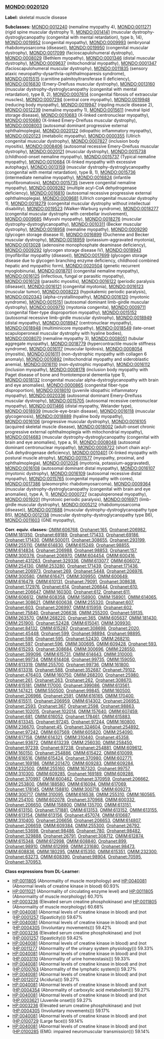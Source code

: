 
### [MONDO:0020120](http://purl.obolibrary.org/obo/MONDO_0020120)
**Label:** skeletal muscle disease

**Subclasses:** [MONDO:0012240](http://purl.obolibrary.org/obo/MONDO_0012240) (nemaline myopathy 4), [MONDO:0011271](http://purl.obolibrary.org/obo/MONDO_0011271) (rigid spine muscular dystrophy 1), [MONDO:0014141](http://purl.obolibrary.org/obo/MONDO_0014141) (muscular dystrophy-dystroglycanopathy (congenital with mental retardation), type b, 14), [MONDO:0019952](http://purl.obolibrary.org/obo/MONDO_0019952) (congenital myopathy), [MONDO:0009993](http://purl.obolibrary.org/obo/MONDO_0009993) (embryonal rhabdomyosarcoma (disease)), [MONDO:0019950](http://purl.obolibrary.org/obo/MONDO_0019950) (congenital muscular dystrophy), [MONDO:0017099](http://purl.obolibrary.org/obo/MONDO_0017099) (facioscapulohumeral dystrophy), [MONDO:0008029](http://purl.obolibrary.org/obo/MONDO_0008029) (Bethlem myopathy), [MONDO:0001346](http://purl.obolibrary.org/obo/MONDO_0001346) (distal muscular dystrophy), [MONDO:0009637](http://purl.obolibrary.org/obo/MONDO_0009637) (mitochondrial myopathy), [MONDO:0001347](http://purl.obolibrary.org/obo/MONDO_0001347) (facioscapulohumeral muscular dystrophy), [MONDO:0011835](http://purl.obolibrary.org/obo/MONDO_0011835) (sensory ataxic neuropathy-dysarthria-ophthalmoparesis syndrome), [MONDO:0015515](http://purl.obolibrary.org/obo/MONDO_0015515) (carnitine palmitoyltransferase II deficiency), [MONDO:0016830](http://purl.obolibrary.org/obo/MONDO_0016830) (Emery-Dreifuss muscular dystrophy), [MONDO:0013160](http://purl.obolibrary.org/obo/MONDO_0013160) (muscular dystrophy-dystroglycanopathy (congenital with mental retardation), type B, 2), [MONDO:0007614](http://purl.obolibrary.org/obo/MONDO_0007614) (congenital fibrosis of extraocular muscles), [MONDO:0007294](http://purl.obolibrary.org/obo/MONDO_0007294) (central core myopathy), [MONDO:0019948](http://purl.obolibrary.org/obo/MONDO_0019948) (reducing body myopathy), [MONDO:0019947](http://purl.obolibrary.org/obo/MONDO_0019947) (rippling muscle disease 2), [MONDO:0012239](http://purl.obolibrary.org/obo/MONDO_0012239) (nemaline myopathy 1), [MONDO:0015611](http://purl.obolibrary.org/obo/MONDO_0015611) (neutral lipid storage disease), [MONDO:0010683](http://purl.obolibrary.org/obo/MONDO_0010683) (X-linked centronuclear myopathy), [MONDO:0010680](http://purl.obolibrary.org/obo/MONDO_0010680) (X-linked Emery-Dreifuss muscular dystrophy), [MONDO:0008003](http://purl.obolibrary.org/obo/MONDO_0008003) (autosomal dominant progressive external ophthalmoplegia), [MONDO:0020122](http://purl.obolibrary.org/obo/MONDO_0020122) (idiopathic inflammatory myopathy), [MONDO:0020123](http://purl.obolibrary.org/obo/MONDO_0020123) (metabolic myopathy), [MONDO:0000355](http://purl.obolibrary.org/obo/MONDO_0000355) (Ullrich congenital muscular dystrophy), [MONDO:0007827](http://purl.obolibrary.org/obo/MONDO_0007827) (inclusion body myositis), [MONDO:0008406](http://purl.obolibrary.org/obo/MONDO_0008406) (autosomal recessive Emery-Dreifuss muscular dystrophy), [MONDO:0020121](http://purl.obolibrary.org/obo/MONDO_0020121) (muscular dystrophy), [MONDO:0015738](http://purl.obolibrary.org/obo/MONDO_0015738) (childhood-onset nemaline myopathy), [MONDO:0015737](http://purl.obolibrary.org/obo/MONDO_0015737) (Typical nemaline myopathy), [MONDO:0010684](http://purl.obolibrary.org/obo/MONDO_0010684) (X-linked myopathy with excessive autophagy), [MONDO:0013159](http://purl.obolibrary.org/obo/MONDO_0013159) (muscular dystrophy-dystroglycanopathy (congenital with mental retardation), type B, 1), [MONDO:0015736](http://purl.obolibrary.org/obo/MONDO_0015736) (intermediate nemaline myopathy), [MONDO:0016824](http://purl.obolibrary.org/obo/MONDO_0016824) (infantile myofibromatosis), [MONDO:0015735](http://purl.obolibrary.org/obo/MONDO_0015735) (severe congenital nemaline myopathy), [MONDO:0009282](http://purl.obolibrary.org/obo/MONDO_0009282) (multiple acyl-CoA dehydrogenase deficiency), [MONDO:0016810](http://purl.obolibrary.org/obo/MONDO_0016810) (autosomal recessive progressive external ophthalmoplegia), [MONDO:0009681](http://purl.obolibrary.org/obo/MONDO_0009681) (Ullrich congenital muscular dystrophy 1), [MONDO:0018279](http://purl.obolibrary.org/obo/MONDO_0018279) (congenital muscular dystrophy without intellectual disability), [MONDO:0019523](http://purl.obolibrary.org/obo/MONDO_0019523) (Walker-Warburg syndrome), [MONDO:0018277](http://purl.obolibrary.org/obo/MONDO_0018277) (congenital muscular dystrophy with cerebellar involvement), [MONDO:0009685](http://purl.obolibrary.org/obo/MONDO_0009685) (Miyoshi myopathy), [MONDO:0018276](http://purl.obolibrary.org/obo/MONDO_0018276) (muscular dystrophy-dystroglycanopathy), [MONDO:0010311](http://purl.obolibrary.org/obo/MONDO_0010311) (Becker muscular dystrophy), [MONDO:0018958](http://purl.obolibrary.org/obo/MONDO_0018958) (nemaline myopathy), [MONDO:0009290](http://purl.obolibrary.org/obo/MONDO_0009290) (glycogen storage disease II), [MONDO:0016899](http://purl.obolibrary.org/obo/MONDO_0016899) (Duchenne and Becker muscular dystrophy), [MONDO:0018959](http://purl.obolibrary.org/obo/MONDO_0018959) (potassium-aggravated myotonia), [MONDO:0013028](http://purl.obolibrary.org/obo/MONDO_0013028) (adenosine monophosphate deaminase deficiency), [MONDO:0009292](http://purl.obolibrary.org/obo/MONDO_0009292) (glycogen storage disease IV), [MONDO:0018943](http://purl.obolibrary.org/obo/MONDO_0018943) (myofibrillar myopathy (disease)), [MONDO:0017699](http://purl.obolibrary.org/obo/MONDO_0017699) (glycogen storage disease due to glycogen branching enzyme deficiency, childhood combined hepatic and myopathic form), [MONDO:0020504](http://purl.obolibrary.org/obo/MONDO_0020504) (genetic recurrent myoglobinuria), [MONDO:0018701](http://purl.obolibrary.org/obo/MONDO_0018701) (congenital nemaline myopathy), [MONDO:0016125](http://purl.obolibrary.org/obo/MONDO_0016125) (infectious, fungal or parasitic myopathy), [MONDO:0016128](http://purl.obolibrary.org/obo/MONDO_0016128) (parasitic myositis), [MONDO:0016122](http://purl.obolibrary.org/obo/MONDO_0016122) (periodic paralysis (disease)), [MONDO:0016121](http://purl.obolibrary.org/obo/MONDO_0016121) (congenital myotonia), [MONDO:0016123](http://purl.obolibrary.org/obo/MONDO_0016123) (muscular tumor), [MONDO:0008223](http://purl.obolibrary.org/obo/MONDO_0008223) (hypokalemic periodic paralysis), [MONDO:0020343](http://purl.obolibrary.org/obo/MONDO_0020343) (alpha-crystallinopathy), [MONDO:0016120](http://purl.obolibrary.org/obo/MONDO_0016120) (myotonic syndrome), [MONDO:0015151](http://purl.obolibrary.org/obo/MONDO_0015151) (autosomal dominant limb-girdle muscular dystrophy), [MONDO:0009710](http://purl.obolibrary.org/obo/MONDO_0009710) (myotonia congenita), [MONDO:0009711](http://purl.obolibrary.org/obo/MONDO_0009711) (congenital fiber-type disproportion myopathy), [MONDO:0015152](http://purl.obolibrary.org/obo/MONDO_0015152) (autosomal recessive limb-girdle muscular dystrophy), [MONDO:0018949](http://purl.obolibrary.org/obo/MONDO_0018949) (distal myopathy), [MONDO:0018947](http://purl.obolibrary.org/obo/MONDO_0018947) (centronuclear myopathy), [MONDO:0018948](http://purl.obolibrary.org/obo/MONDO_0018948) (multiminicore myopathy), [MONDO:0018549](http://purl.obolibrary.org/obo/MONDO_0018549) (late-onset scapuloperoneal muscular dystrophy with hyaline bodies), [MONDO:0008070](http://purl.obolibrary.org/obo/MONDO_0008070) (nemaline myopathy 3), [MONDO:0008051](http://purl.obolibrary.org/obo/MONDO_0008051) (tubular aggregate myopathy), [MONDO:0018779](http://purl.obolibrary.org/obo/MONDO_0018779) (hypercontractile muscle stiffness syndrome), [MONDO:0016117](http://purl.obolibrary.org/obo/MONDO_0016117) (muscular lipidosis), [MONDO:0008054](http://purl.obolibrary.org/obo/MONDO_0008054) (myositis), [MONDO:0016111](http://purl.obolibrary.org/obo/MONDO_0016111) (non-dystrophic myopathy with collagen 6 anomaly), [MONDO:0010892](http://purl.obolibrary.org/obo/MONDO_0010892) (mitochondrial myopathy and sideroblastic anemia), [MONDO:0016110](http://purl.obolibrary.org/obo/MONDO_0016110) (non-dystrophic myopathy), [MONDO:0016112](http://purl.obolibrary.org/obo/MONDO_0016112) (inclusion myopathy), [MONDO:0008178](http://purl.obolibrary.org/obo/MONDO_0008178) (inclusion body myopathy with Paget disease of bone and frontotemporal dementia type 1), [MONDO:0018132](http://purl.obolibrary.org/obo/MONDO_0018132) (congenital muscular alpha-dystroglycanopathy with brain and eye anomalies), [MONDO:0000865](http://purl.obolibrary.org/obo/MONDO_0000865) (congenital fiber-type disproportion), [MONDO:0018010](http://purl.obolibrary.org/obo/MONDO_0018010) (juvenile idiopathic inflammatory myopathy), [MONDO:0020336](http://purl.obolibrary.org/obo/MONDO_0020336) (autosomal dominant Emery-Dreifuss muscular dystrophy), [MONDO:0015705](http://purl.obolibrary.org/obo/MONDO_0015705) (autosomal recessive centronuclear myopathy), [MONDO:0011466](http://purl.obolibrary.org/obo/MONDO_0011466) (distal myopathy, Welander type), [MONDO:0018939](http://purl.obolibrary.org/obo/MONDO_0018939) (muscle-eye-brain disease), [MONDO:0016118](http://purl.obolibrary.org/obo/MONDO_0016118) (muscular glycogenosis), [MONDO:0018889](http://purl.obolibrary.org/obo/MONDO_0018889) (hyaline body myopathy), [MONDO:0016106](http://purl.obolibrary.org/obo/MONDO_0016106) (progressive muscular dystrophy), [MONDO:0016105](http://purl.obolibrary.org/obo/MONDO_0016105) (acquired skeletal muscle disease), [MONDO:0018002](http://purl.obolibrary.org/obo/MONDO_0018002) (adult-onset chronic progressive external ophthalmoplegia with mitochondrial myopathy), [MONDO:0014683](http://purl.obolibrary.org/obo/MONDO_0014683) (muscular dystrophy-dystroglycanopathy (congenital with brain and eye anomalies), type a, 9), [MONDO:0008048](http://purl.obolibrary.org/obo/MONDO_0008048) (autosomal dominant centronuclear myopathy), [MONDO:0008722](http://purl.obolibrary.org/obo/MONDO_0008722) (short chain acyl-CoA dehydrogenase deficiency), [MONDO:0010401](http://purl.obolibrary.org/obo/MONDO_0010401) (X-linked myopathy with postural muscle atrophy), [MONDO:0011577](http://purl.obolibrary.org/obo/MONDO_0011577) (myopathy, proximal, and ophthalmoplegia), [MONDO:0012026](http://purl.obolibrary.org/obo/MONDO_0012026) (myotonia, potassium-aggravated), [MONDO:0016108](http://purl.obolibrary.org/obo/MONDO_0016108) (autosomal dominant distal myopathy), [MONDO:0016107](http://purl.obolibrary.org/obo/MONDO_0016107) (myotonic dystrophy), [MONDO:0016109](http://purl.obolibrary.org/obo/MONDO_0016109) (autosomal recessive distal myopathy), [MONDO:0015765](http://purl.obolibrary.org/obo/MONDO_0015765) (congenital myopathy with cores), [MONDO:0017386](http://purl.obolibrary.org/obo/MONDO_0017386) (pleomorphic rhabdomyosarcoma), [MONDO:0009364](http://purl.obolibrary.org/obo/MONDO_0009364) (muscular dystrophy-dystroglycanopathy (congenital with brain and eye anomalies), type A, 1), [MONDO:0000727](http://purl.obolibrary.org/obo/MONDO_0000727) (scapuloperoneal myopathy), [MONDO:0019201](http://purl.obolibrary.org/obo/MONDO_0019201) (thyrotoxic periodic paralysis), [MONDO:0016971](http://purl.obolibrary.org/obo/MONDO_0016971) (limb-girdle muscular dystrophy), [MONDO:0005212](http://purl.obolibrary.org/obo/MONDO_0005212) (rhabdomyosarcoma (disease)), [MONDO:0011688](http://purl.obolibrary.org/obo/MONDO_0011688) (muscular dystrophy-dystroglycanopathy type B5), [MONDO:0012138](http://purl.obolibrary.org/obo/MONDO_0012138) (muscular dystrophy-dystroglycanopathy type B6), [MONDO:0011603](http://purl.obolibrary.org/obo/MONDO_0011603) (GNE myopathy), 

**Corr. equiv. classes:** [OMIM:606768](http://purl.obolibrary.org/obo/OMIM_606768), [Orphanet:165](http://www.orpha.net/ORDO/Orphanet_165), [Orphanet:206982](http://www.orpha.net/ORDO/Orphanet_206982), [OMIM:181350](http://purl.obolibrary.org/obo/OMIM_181350), [Orphanet:69189](http://www.orpha.net/ORDO/Orphanet_69189), [Orphanet:171433](http://www.orpha.net/ORDO/Orphanet_171433), [Orphanet:69186](http://www.orpha.net/ORDO/Orphanet_69186), [Orphanet:171430](http://www.orpha.net/ORDO/Orphanet_171430), [OMIM:500011](http://purl.obolibrary.org/obo/OMIM_500011), [Orphanet:308655](http://www.orpha.net/ORDO/Orphanet_308655), [Orphanet:293199](http://www.orpha.net/ORDO/Orphanet_293199), [OMIM:255110](http://purl.obolibrary.org/obo/OMIM_255110), [OMIM:614830](http://purl.obolibrary.org/obo/OMIM_614830), [OMIM:615249](http://purl.obolibrary.org/obo/OMIM_615249), [Orphanet:98855](http://www.orpha.net/ORDO/Orphanet_98855), [OMIM:614834](http://purl.obolibrary.org/obo/OMIM_614834), [Orphanet:206988](http://www.orpha.net/ORDO/Orphanet_206988), [Orphanet:98853](http://www.orpha.net/ORDO/Orphanet_98853), [Orphanet:157](http://www.orpha.net/ORDO/Orphanet_157), [OMIM:300376](http://purl.obolibrary.org/obo/OMIM_300376), [Orphanet:206970](http://www.orpha.net/ORDO/Orphanet_206970), [OMIM:604454](http://purl.obolibrary.org/obo/OMIM_604454), [OMIM:600416](http://purl.obolibrary.org/obo/OMIM_600416), [Orphanet:431263](http://www.orpha.net/ORDO/Orphanet_431263), [Orphanet:329336](http://www.orpha.net/ORDO/Orphanet_329336), [OMIM:613077](http://purl.obolibrary.org/obo/OMIM_613077), [OMIM:606072](http://purl.obolibrary.org/obo/OMIM_606072), [OMIM:254130](http://purl.obolibrary.org/obo/OMIM_254130), [OMIM:253280](http://purl.obolibrary.org/obo/OMIM_253280), [Orphanet:171439](http://www.orpha.net/ORDO/Orphanet_171439), [Orphanet:171436](http://www.orpha.net/ORDO/Orphanet_171436), [Orphanet:206973](http://www.orpha.net/ORDO/Orphanet_206973), [Orphanet:269](http://www.orpha.net/ORDO/Orphanet_269), [Orphanet:5448](http://www.orpha.net/ORDO/Orphanet_5448), [Orphanet:206976](http://www.orpha.net/ORDO/Orphanet_206976), [OMIM:300580](http://purl.obolibrary.org/obo/OMIM_300580), [OMIM:616471](http://purl.obolibrary.org/obo/OMIM_616471), [OMIM:309950](http://purl.obolibrary.org/obo/OMIM_309950), [OMIM:600649](http://purl.obolibrary.org/obo/OMIM_600649), [OMIM:616479](http://purl.obolibrary.org/obo/OMIM_616479), [OMIM:610131](http://purl.obolibrary.org/obo/OMIM_610131), [Orphanet:79091](http://www.orpha.net/ORDO/Orphanet_79091), [Orphanet:308638](http://www.orpha.net/ORDO/Orphanet_308638), [Orphanet:172976](http://www.orpha.net/ORDO/Orphanet_172976), [Orphanet:614](http://www.orpha.net/ORDO/Orphanet_614), [Orphanet:206644](http://www.orpha.net/ORDO/Orphanet_206644), [Orphanet:610](http://www.orpha.net/ORDO/Orphanet_610), [Orphanet:206647](http://www.orpha.net/ORDO/Orphanet_206647), [OMIM:160300](http://purl.obolibrary.org/obo/OMIM_160300), [Orphanet:612](http://www.orpha.net/ORDO/Orphanet_612), [Orphanet:611](http://www.orpha.net/ORDO/Orphanet_611), [OMIM:606612](http://purl.obolibrary.org/obo/OMIM_606612), [OMIM:608358](http://purl.obolibrary.org/obo/OMIM_608358), [OMIM:158900](http://purl.obolibrary.org/obo/OMIM_158900), [OMIM:158901](http://purl.obolibrary.org/obo/OMIM_158901), [OMIM:614065](http://purl.obolibrary.org/obo/OMIM_614065), [Orphanet:308621](http://www.orpha.net/ORDO/Orphanet_308621), [OMIM:600638](http://purl.obolibrary.org/obo/OMIM_600638), [OMIM:255320](http://purl.obolibrary.org/obo/OMIM_255320), [Orphanet:607](http://www.orpha.net/ORDO/Orphanet_607), [Orphanet:603](http://www.orpha.net/ORDO/Orphanet_603), [Orphanet:206997](http://www.orpha.net/ORDO/Orphanet_206997), [OMIM:615959](http://purl.obolibrary.org/obo/OMIM_615959), [Orphanet:602](http://www.orpha.net/ORDO/Orphanet_602), [Orphanet:75840](http://www.orpha.net/ORDO/Orphanet_75840), [Orphanet:206638](http://www.orpha.net/ORDO/Orphanet_206638), [OMIM:255200](http://purl.obolibrary.org/obo/OMIM_255200), [Orphanet:59135](http://www.orpha.net/ORDO/Orphanet_59135), [OMIM:263570](http://purl.obolibrary.org/obo/OMIM_263570), [OMIM:268220](http://purl.obolibrary.org/obo/OMIM_268220), [Orphanet:365](http://www.orpha.net/ORDO/Orphanet_365), [OMIM:605637](http://purl.obolibrary.org/obo/OMIM_605637), [OMIM:181430](http://purl.obolibrary.org/obo/OMIM_181430), [OMIM:251900](http://purl.obolibrary.org/obo/OMIM_251900), [Orphanet:52428](http://www.orpha.net/ORDO/Orphanet_52428), [OMIM:615041](http://purl.obolibrary.org/obo/OMIM_615041), [OMIM:309930](http://purl.obolibrary.org/obo/OMIM_309930), [Orphanet:84132](http://www.orpha.net/ORDO/Orphanet_84132), [OMIM:615287](http://purl.obolibrary.org/obo/OMIM_615287), [Orphanet:308698](http://www.orpha.net/ORDO/Orphanet_308698), [Orphanet:2020](http://www.orpha.net/ORDO/Orphanet_2020), [Orphanet:45448](http://www.orpha.net/ORDO/Orphanet_45448), [Orphanet:599](http://www.orpha.net/ORDO/Orphanet_599), [Orphanet:98894](http://www.orpha.net/ORDO/Orphanet_98894), [Orphanet:98895](http://www.orpha.net/ORDO/Orphanet_98895), [Orphanet:598](http://www.orpha.net/ORDO/Orphanet_598), [Orphanet:595](http://www.orpha.net/ORDO/Orphanet_595), [Orphanet:52430](http://www.orpha.net/ORDO/Orphanet_52430), [OMIM:268210](http://purl.obolibrary.org/obo/OMIM_268210), [Orphanet:597](http://www.orpha.net/ORDO/Orphanet_597), [Orphanet:596](http://www.orpha.net/ORDO/Orphanet_596), [OMIM:300695](http://purl.obolibrary.org/obo/OMIM_300695), [OMIM:609428](http://purl.obolibrary.org/obo/OMIM_609428), [Orphanet:593](http://www.orpha.net/ORDO/Orphanet_593), [OMIM:615293](http://purl.obolibrary.org/obo/OMIM_615293), [Orphanet:308684](http://www.orpha.net/ORDO/Orphanet_308684), [OMIM:300696](http://purl.obolibrary.org/obo/OMIM_300696), [OMIM:228550](http://purl.obolibrary.org/obo/OMIM_228550), [Orphanet:399096](http://www.orpha.net/ORDO/Orphanet_399096), [OMIM:615731](http://purl.obolibrary.org/obo/OMIM_615731), [OMIM:614643](http://purl.obolibrary.org/obo/OMIM_614643), [OMIM:310000](http://purl.obolibrary.org/obo/OMIM_310000), [Orphanet:99734](http://www.orpha.net/ORDO/Orphanet_99734), [OMIM:614408](http://purl.obolibrary.org/obo/OMIM_614408), [Orphanet:99735](http://www.orpha.net/ORDO/Orphanet_99735), [OMIM:159050](http://purl.obolibrary.org/obo/OMIM_159050), [OMIM:613319](http://purl.obolibrary.org/obo/OMIM_613319), [OMIM:255700](http://purl.obolibrary.org/obo/OMIM_255700), [Orphanet:99736](http://www.orpha.net/ORDO/Orphanet_99736), [OMIM:161800](http://purl.obolibrary.org/obo/OMIM_161800), [OMIM:613318](http://purl.obolibrary.org/obo/OMIM_613318), [Orphanet:588](http://www.orpha.net/ORDO/Orphanet_588), [Orphanet:352687](http://www.orpha.net/ORDO/Orphanet_352687), [Orphanet:79102](http://www.orpha.net/ORDO/Orphanet_79102), [Orphanet:476403](http://www.orpha.net/ORDO/Orphanet_476403), [OMIM:160750](http://purl.obolibrary.org/obo/OMIM_160750), [OMIM:268200](http://purl.obolibrary.org/obo/OMIM_268200), [Orphanet:25980](http://www.orpha.net/ORDO/Orphanet_25980), [Orphanet:261](http://www.orpha.net/ORDO/Orphanet_261), [Orphanet:263](http://www.orpha.net/ORDO/Orphanet_263), [Orphanet:262](http://www.orpha.net/ORDO/Orphanet_262), [Orphanet:308670](http://www.orpha.net/ORDO/Orphanet_308670), [OMIM:615181](http://purl.obolibrary.org/obo/OMIM_615181), [OMIM:117000](http://purl.obolibrary.org/obo/OMIM_117000), [Orphanet:399086](http://www.orpha.net/ORDO/Orphanet_399086), [OMIM:613561](http://purl.obolibrary.org/obo/OMIM_613561), [OMIM:147421](http://purl.obolibrary.org/obo/OMIM_147421), [OMIM:550500](http://purl.obolibrary.org/obo/OMIM_550500), [Orphanet:99845](http://www.orpha.net/ORDO/Orphanet_99845), [OMIM:160500](http://purl.obolibrary.org/obo/OMIM_160500), [Orphanet:206966](http://www.orpha.net/ORDO/Orphanet_206966), [Orphanet:2591](http://www.orpha.net/ORDO/Orphanet_2591), [OMIM:616165](http://purl.obolibrary.org/obo/OMIM_616165), [OMIM:170400](http://purl.obolibrary.org/obo/OMIM_170400), [OMIM:615511](http://purl.obolibrary.org/obo/OMIM_615511), [Orphanet:206959](http://www.orpha.net/ORDO/Orphanet_206959), [OMIM:614302](http://purl.obolibrary.org/obo/OMIM_614302), [Orphanet:206953](http://www.orpha.net/ORDO/Orphanet_206953), [Orphanet:2593](http://www.orpha.net/ORDO/Orphanet_2593), [Orphanet:367](http://www.orpha.net/ORDO/Orphanet_367), [Orphanet:2598](http://www.orpha.net/ORDO/Orphanet_2598), [Orphanet:98863](http://www.orpha.net/ORDO/Orphanet_98863), [Orphanet:102015](http://www.orpha.net/ORDO/Orphanet_102015), [Orphanet:102014](http://www.orpha.net/ORDO/Orphanet_102014), [OMIM:157640](http://purl.obolibrary.org/obo/OMIM_157640), [OMIM:607459](http://purl.obolibrary.org/obo/OMIM_607459), [Orphanet:681](http://www.orpha.net/ORDO/Orphanet_681), [OMIM:616052](http://purl.obolibrary.org/obo/OMIM_616052), [Orphanet:178461](http://www.orpha.net/ORDO/Orphanet_178461), [OMIM:615883](http://purl.obolibrary.org/obo/OMIM_615883), [OMIM:613345](http://purl.obolibrary.org/obo/OMIM_613345), [Orphanet:97245](http://www.orpha.net/ORDO/Orphanet_97245), [Orphanet:97244](http://www.orpha.net/ORDO/Orphanet_97244), [OMIM:160800](http://purl.obolibrary.org/obo/OMIM_160800), [OMIM:236670](http://purl.obolibrary.org/obo/OMIM_236670), [Orphanet:45](http://www.orpha.net/ORDO/Orphanet_45), [Orphanet:324604](http://www.orpha.net/ORDO/Orphanet_324604), [Orphanet:254892](http://www.orpha.net/ORDO/Orphanet_254892), [Orphanet:97242](http://www.orpha.net/ORDO/Orphanet_97242), [OMIM:607569](http://purl.obolibrary.org/obo/OMIM_607569), [OMIM:605820](http://purl.obolibrary.org/obo/OMIM_605820), [OMIM:254090](http://purl.obolibrary.org/obo/OMIM_254090), [OMIM:617158](http://purl.obolibrary.org/obo/OMIM_617158), [OMIM:614321](http://purl.obolibrary.org/obo/OMIM_614321), [OMIM:310440](http://purl.obolibrary.org/obo/OMIM_310440), [Orphanet:45358](http://www.orpha.net/ORDO/Orphanet_45358), [Orphanet:93672](http://www.orpha.net/ORDO/Orphanet_93672), [OMIM:613239](http://purl.obolibrary.org/obo/OMIM_613239), [OMIM:256030](http://purl.obolibrary.org/obo/OMIM_256030), [OMIM:258450](http://purl.obolibrary.org/obo/OMIM_258450), [Orphanet:97239](http://www.orpha.net/ORDO/Orphanet_97239), [Orphanet:97238](http://www.orpha.net/ORDO/Orphanet_97238), [Orphanet:254881](http://www.orpha.net/ORDO/Orphanet_254881), [OMIM:609612](http://purl.obolibrary.org/obo/OMIM_609612), [OMIM:160150](http://purl.obolibrary.org/obo/OMIM_160150), [Orphanet:254886](http://www.orpha.net/ORDO/Orphanet_254886), [OMIM:615422](http://purl.obolibrary.org/obo/OMIM_615422), [OMIM:610099](http://purl.obolibrary.org/obo/OMIM_610099), [OMIM:616516](http://purl.obolibrary.org/obo/OMIM_616516), [OMIM:615424](http://purl.obolibrary.org/obo/OMIM_615424), [Orphanet:370980](http://www.orpha.net/ORDO/Orphanet_370980), [OMIM:602771](http://purl.obolibrary.org/obo/OMIM_602771), [Orphanet:169186](http://www.orpha.net/ORDO/Orphanet_169186), [OMIM:201470](http://purl.obolibrary.org/obo/OMIM_201470), [OMIM:609283](http://purl.obolibrary.org/obo/OMIM_609283), [OMIM:609284](http://purl.obolibrary.org/obo/OMIM_609284), [OMIM:232500](http://purl.obolibrary.org/obo/OMIM_232500), [OMIM:255160](http://purl.obolibrary.org/obo/OMIM_255160), [OMIM:167320](http://purl.obolibrary.org/obo/OMIM_167320), [Orphanet:99757](http://www.orpha.net/ORDO/Orphanet_99757), [OMIM:310300](http://purl.obolibrary.org/obo/OMIM_310300), [OMIM:609285](http://purl.obolibrary.org/obo/OMIM_609285), [Orphanet:169189](http://www.orpha.net/ORDO/Orphanet_169189), [OMIM:609286](http://purl.obolibrary.org/obo/OMIM_609286), [Orphanet:370997](http://www.orpha.net/ORDO/Orphanet_370997), [OMIM:600462](http://purl.obolibrary.org/obo/OMIM_600462), [Orphanet:370959](http://www.orpha.net/ORDO/Orphanet_370959), [Orphanet:206662](http://www.orpha.net/ORDO/Orphanet_206662), [OMIM:253800](http://purl.obolibrary.org/obo/OMIM_253800), [OMIM:188580](http://purl.obolibrary.org/obo/OMIM_188580), [OMIM:616094](http://purl.obolibrary.org/obo/OMIM_616094), [OMIM:617069](http://purl.obolibrary.org/obo/OMIM_617069), [Orphanet:178145](http://www.orpha.net/ORDO/Orphanet_178145), [OMIM:158810](http://purl.obolibrary.org/obo/OMIM_158810), [OMIM:300718](http://purl.obolibrary.org/obo/OMIM_300718), [OMIM:609273](http://purl.obolibrary.org/obo/OMIM_609273), [OMIM:300717](http://purl.obolibrary.org/obo/OMIM_300717), [OMIM:310095](http://purl.obolibrary.org/obo/OMIM_310095), [OMIM:616538](http://purl.obolibrary.org/obo/OMIM_616538), [OMIM:255310](http://purl.obolibrary.org/obo/OMIM_255310), [OMIM:160565](http://purl.obolibrary.org/obo/OMIM_160565), [OMIM:254100](http://purl.obolibrary.org/obo/OMIM_254100), [OMIM:602078](http://purl.obolibrary.org/obo/OMIM_602078), [Orphanet:370968](http://www.orpha.net/ORDO/Orphanet_370968), [OMIM:600332](http://purl.obolibrary.org/obo/OMIM_600332), [Orphanet:206650](http://www.orpha.net/ORDO/Orphanet_206650), [OMIM:158800](http://purl.obolibrary.org/obo/OMIM_158800), [OMIM:135700](http://purl.obolibrary.org/obo/OMIM_135700), [OMIM:613151](http://purl.obolibrary.org/obo/OMIM_613151), [OMIM:613150](http://purl.obolibrary.org/obo/OMIM_613150), [Orphanet:171881](http://www.orpha.net/ORDO/Orphanet_171881), [OMIM:613153](http://purl.obolibrary.org/obo/OMIM_613153), [OMIM:613152](http://purl.obolibrary.org/obo/OMIM_613152), [OMIM:613155](http://purl.obolibrary.org/obo/OMIM_613155), [OMIM:613154](http://purl.obolibrary.org/obo/OMIM_613154), [OMIM:613156](http://purl.obolibrary.org/obo/OMIM_613156), [Orphanet:457074](http://www.orpha.net/ORDO/Orphanet_457074), [OMIM:610687](http://purl.obolibrary.org/obo/OMIM_610687), [OMIM:310400](http://purl.obolibrary.org/obo/OMIM_310400), [Orphanet:206656](http://www.orpha.net/ORDO/Orphanet_206656), [Orphanet:206653](http://www.orpha.net/ORDO/Orphanet_206653), [OMIM:614807](http://purl.obolibrary.org/obo/OMIM_614807), [Orphanet:206659](http://www.orpha.net/ORDO/Orphanet_206659), [OMIM:609384](http://purl.obolibrary.org/obo/OMIM_609384), [OMIM:255300](http://purl.obolibrary.org/obo/OMIM_255300), [Orphanet:26792](http://www.orpha.net/ORDO/Orphanet_26792), [Orphanet:53698](http://www.orpha.net/ORDO/Orphanet_53698), [Orphanet:98486](http://www.orpha.net/ORDO/Orphanet_98486), [Orphanet:780](http://www.orpha.net/ORDO/Orphanet_780), [Orphanet:98482](http://www.orpha.net/ORDO/Orphanet_98482), [Orphanet:329888](http://www.orpha.net/ORDO/Orphanet_329888), [Orphanet:26791](http://www.orpha.net/ORDO/Orphanet_26791), [Orphanet:308712](http://www.orpha.net/ORDO/Orphanet_308712), [OMIM:612874](http://purl.obolibrary.org/obo/OMIM_612874), [OMIM:615348](http://purl.obolibrary.org/obo/OMIM_615348), [OMIM:612998](http://purl.obolibrary.org/obo/OMIM_612998), [OMIM:608840](http://purl.obolibrary.org/obo/OMIM_608840), [Orphanet:899](http://www.orpha.net/ORDO/Orphanet_899), [Orphanet:98910](http://www.orpha.net/ORDO/Orphanet_98910), [OMIM:612999](http://purl.obolibrary.org/obo/OMIM_612999), [OMIM:231680](http://purl.obolibrary.org/obo/OMIM_231680), [Orphanet:98473](http://www.orpha.net/ORDO/Orphanet_98473), [OMIM:608836](http://purl.obolibrary.org/obo/OMIM_608836), [OMIM:180295](http://purl.obolibrary.org/obo/OMIM_180295), [OMIM:615350](http://purl.obolibrary.org/obo/OMIM_615350), [OMIM:615351](http://purl.obolibrary.org/obo/OMIM_615351), [OMIM:232300](http://purl.obolibrary.org/obo/OMIM_232300), [Orphanet:63273](http://www.orpha.net/ORDO/Orphanet_63273), [OMIM:608390](http://purl.obolibrary.org/obo/OMIM_608390), [Orphanet:98904](http://www.orpha.net/ORDO/Orphanet_98904), [Orphanet:70595](http://www.orpha.net/ORDO/Orphanet_70595), [Orphanet:370953](http://www.orpha.net/ORDO/Orphanet_370953), 

**Class expressions from DL-Learner:**

- [HP:0011805](http://purl.obolibrary.org/obo/HP_0011805) (Abnormality of muscle morphology) and [HP:0040081](http://purl.obolibrary.org/obo/HP_0040081) (Abnormal levels of creatine kinase in blood) 60.93%
- [HP:0011021](http://purl.obolibrary.org/obo/HP_0011021) (Abnormality of circulating enzyme level) and [HP:0011805](http://purl.obolibrary.org/obo/HP_0011805) (Abnormality of muscle morphology) 60.70%
- [HP:0003236](http://purl.obolibrary.org/obo/HP_0003236) (Elevated serum creatine phosphokinase) and [HP:0011805](http://purl.obolibrary.org/obo/HP_0011805) (Abnormality of muscle morphology) 60.68%
- [HP:0040081](http://purl.obolibrary.org/obo/HP_0040081) (Abnormal levels of creatine kinase in blood) and (not ([HP:0001257](http://purl.obolibrary.org/obo/HP_0001257) (Spasticity))) 59.67%
- [HP:0040081](http://purl.obolibrary.org/obo/HP_0040081) (Abnormal levels of creatine kinase in blood) and (not ([HP:0004305](http://purl.obolibrary.org/obo/HP_0004305) (Involuntary movements))) 59.42%
- [HP:0003236](http://purl.obolibrary.org/obo/HP_0003236) (Elevated serum creatine phosphokinase) and (not ([HP:0001257](http://purl.obolibrary.org/obo/HP_0001257) (Spasticity))) 59.42%
- [HP:0040081](http://purl.obolibrary.org/obo/HP_0040081) (Abnormal levels of creatine kinase in blood) and (not ([HP:0011277](http://purl.obolibrary.org/obo/HP_0011277) (Abnormality of the urinary system physiology))) 59.33%
- [HP:0040081](http://purl.obolibrary.org/obo/HP_0040081) (Abnormal levels of creatine kinase in blood) and (not ([HP:0003110](http://purl.obolibrary.org/obo/HP_0003110) (Abnormality of urine homeostasis))) 59.33%
- [HP:0040081](http://purl.obolibrary.org/obo/HP_0040081) (Abnormal levels of creatine kinase in blood) and (not ([HP:0100763](http://purl.obolibrary.org/obo/HP_0100763) (Abnormality of the lymphatic system))) 59.27%
- [HP:0040081](http://purl.obolibrary.org/obo/HP_0040081) (Abnormal levels of creatine kinase in blood) and (not ([HP:0012072](http://purl.obolibrary.org/obo/HP_0012072) (Aciduria))) 59.27%
- [HP:0040081](http://purl.obolibrary.org/obo/HP_0040081) (Abnormal levels of creatine kinase in blood) and (not ([HP:0004354](http://purl.obolibrary.org/obo/HP_0004354) (Abnormality of carboxylic acid metabolism))) 59.27%
- [HP:0040081](http://purl.obolibrary.org/obo/HP_0040081) (Abnormal levels of creatine kinase in blood) and (not ([HP:0003621](http://purl.obolibrary.org/obo/HP_0003621) (Juvenile onset))) 59.27%
- [HP:0003236](http://purl.obolibrary.org/obo/HP_0003236) (Elevated serum creatine phosphokinase) and (not ([HP:0004305](http://purl.obolibrary.org/obo/HP_0004305) (Involuntary movements))) 59.17%
- [HP:0040081](http://purl.obolibrary.org/obo/HP_0040081) (Abnormal levels of creatine kinase in blood) and (not ([HP:0100729](http://purl.obolibrary.org/obo/HP_0100729) (Large face))) 59.14%
- [HP:0040081](http://purl.obolibrary.org/obo/HP_0040081) (Abnormal levels of creatine kinase in blood) and (not ([HP:0100285](http://purl.obolibrary.org/obo/HP_0100285) (EMG: impaired neuromuscular transmission))) 59.14%


